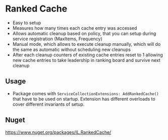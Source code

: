 # Ranked Cache

* Easy to setup
* Measures how many times each cache entry was accessed
* Allows automatic cleanup based on policy, that you can setup during service registration (MaxItems, Frequency)
* Manual mode, which allows to execute cleanup manually, which will do the same as automatic without scheduling new cleanups
* After each cleanup counters of existing cache entries reset to 1 allowing new cache entries to take leadership in ranking board and survive next cleanup

## Usage

* Package comes with `ServiceCollectionExtensions: AddRankedCache()` that have to be used on startup. Extension has different overloads to cover different invariants of setup.

## Nuget
  https://www.nuget.org/packages/IL.RankedCache/
